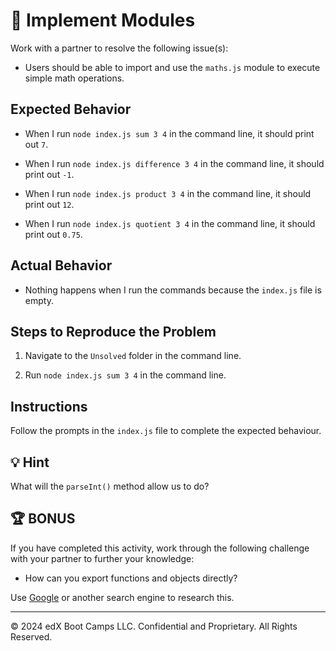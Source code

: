 # 🐛 Implement Modules

Work with a partner to resolve the following issue(s):

* Users should be able to import and use the `maths.js` module to execute simple math operations.

## Expected Behavior

* When I run `node index.js sum 3 4` in the command line, it should print out `7`.

* When I run `node index.js difference 3 4` in the command line, it should print out `-1`.

* When I run `node index.js product 3 4` in the command line, it should print out `12`.

* When I run `node index.js quotient 3 4` in the command line, it should print out `0.75`.

## Actual Behavior

* Nothing happens when I run the commands because the `index.js` file is empty.

## Steps to Reproduce the Problem

1. Navigate to the `Unsolved` folder in the command line.

2. Run `node index.js sum 3 4` in the command line.

## Instructions

Follow the prompts in the `index.js` file to complete the expected behaviour.

## 💡 Hint

What will the `parseInt()` method allow us to do?

## 🏆 BONUS

If you have completed this activity, work through the following challenge with your partner to further your knowledge:

* How can you export functions and objects directly?

Use [Google](https://www.google.com) or another search engine to research this.

---

© 2024 edX Boot Camps LLC. Confidential and Proprietary. All Rights Reserved.
